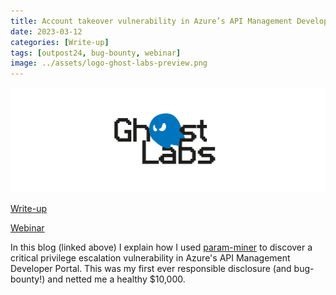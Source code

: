 ```yaml
---
title: Account takeover vulnerability in Azure’s API Management Developer Portal
date: 2023-03-12
categories: [Write-up]
tags: [outpost24, bug-bounty, webinar]
image: ../assets/logo-ghost-labs-preview.png
---
```


![GhostLabs - Outpost24](../assets/logo-ghost-labs.webp)

[Write-up](https://outpost24.com/blog/account-takeover-vulnerability-in-azures-api-management-developer-portal/)

[Webinar](https://www.brighttalk.com/webcast/18724/577495)

In this blog (linked above) I explain how I used [param-miner](https://github.com/PortSwigger/param-miner) to discover a critical privilege escalation vulnerability in Azure's API Management Developer Portal. This was my first ever responsible disclosure (and bug-bounty!) and netted me a healthy $10,000.